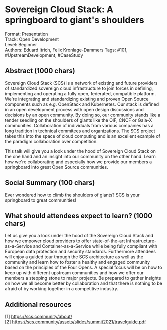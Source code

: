 # Sovereign Cloud Stack: A springboard to giant's shoulders

Format: Presentation  
Track: Open Development  
Level: Beginner  
Authors: Eduard Itrich, Felix Kronlage-Dammers
Tags: #101, #UpstreamDevelopment, #CaseStudy  

## Abstract (1000 chars)

Sovereign Cloud Stack (SCS) is a network of existing and future providers of
standardized sovereign cloud infrastructure to join forces in defining, implementing
and operating a fully open, federated, compatible platform. We're integrating and
standardizing existing and proven Open Source components such as e.g. OpenStack
and Kubernetes. Our stack is defined in an open development process with open design
discussions and decisions by an open community. By doing so, our community stands
like a tender seedling on the shoulders of giants like the OIF, CNCF or Gaia-X
communities. Collaboration of individuals from various companies has a long tradition
in technical commitees and organizations. The SCS project takes this into the space
of cloud computing and is an excellent example of the paradigm collaboration over
competition.

This talk will give you a look under the hood of Sovereign Cloud Stack on the one
hand and an insight into our community on the other hand. Learn how we're collaborating
and especially how we provide our members a springboard into great Open Source communities.

## Social Summary (100 chars)

Ever wondered how to climb the shoulders of giants? SCS is your springboard to
great communities!

## What should attendees expect to learn? (1000 chars)

Let us give you a look under the hood of the Sovereign Cloud Stack and how we
empower cloud providers to offer state-of-the-art Infrastructure-as-a-Service and
Container-as-a-Service while being fully compliant with European data protection
and security standards. Furthermore attendees will enjoy a guided tour through
the SCS architecture as well as the community and learn how to foster a healthy
and engaged community based on the principles of the Four Opens. A special focus
will be on how to keep up with different upstream  communities and how we offer our
members a stepping stone to major projects.
Be prepared to gather insights on how we all become better by collaboration and that
there is nothing to be afraid of by working together in a competitive industry.

## Additional resources

[1] https://scs.community/about/  
[2] https://scs.community/assets/slides/summit2021/travelguide.pdf
